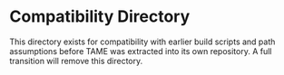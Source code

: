 # Compatibility Directory

This directory exists for compatibility with earlier build scripts and path
assumptions before TAME was extracted into its own repository.  A full
transition will remove this directory.


